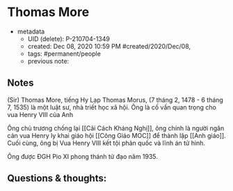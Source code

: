 # Thomas More

- metadata
	- UID (delete): P-210704-1349
	- created: Dec 08, 2020 10:59 PM #created/2020/Dec/08,
	- tags: #permanent/people 
	- previous note:

## Notes
(Sir) Thomas More, tiếng Hy Lạp Thomas Morus, (7 tháng 2, 1478 - 6 tháng 7, 1535) là một luật sư, nhà triết học xã hội. Ông là cố vấn quan trọng cho vua Henry VIII của Anh

Ông chủ trương chống lại [[Cải Cách Kháng Nghị]], ông chính là người ngăn cản vua Henry ly khai giáo hội [[Công Giáo MOC]] để thành lập [[Anh giáo]]. Cuối cùng, ông bị Vua Henry VIII kết tội phản quốc và lĩnh án tử hình.

Ông được ĐGH Pio XI phong thánh tử đạo năm 1935.

## Questions & thoughts:
